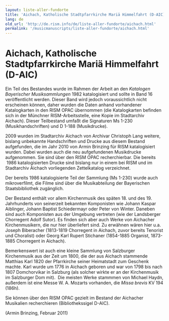 ```yaml
---
layout: liste-aller-fundorte
title: 'Aichach, Katholische Stadtpfarrkirche Mariä Himmelfahrt (D-AIC)'
lang: de
old_url: 'http://de.rism.info/de/liste-aller-fundorte/aichach.html'
permalink: '/musicmanuscripts/liste-aller-fundorte/aichach.html'
---
```



# Aichach, Katholische Stadtpfarrkirche Mariä Himmelfahrt (D-AIC)


Ein Teil des Bestandes wurde im Rahmen der Arbeit an den _Katalogen Bayerischer Musiksammlungen_ 1982 katalogisiert und sollte in Band 16 veröffentlicht werden. Dieser Band wird jedoch voraussichtlich nicht erscheinen können, daher wurden die Daten anhand vorhandener Katalogkarten in den RISM OPAC übernommen (die Katalogkarten befinden sich in der Münchner RISM-Arbeitsstelle, eine Kopie im Stadtarchiv Aichach). Dieser Teilbestand umfaßt die Signaturen Ms 1-230 (Musikhandschriften) und D 1-188 (Musikdrucke).

2009 wurden im Stadtarchiv Aichach von Archivar Christoph Lang weitere, bislang unbekannte Handschriften und Drucke aus diesem Bestand aufgefunden, die im Jahr 2010 von Armin Brinzing für RISM katalogisiert wurden. Dabei wurden auch die neu aufgefundenen Musikdrucke aufgenommen. Sie sind über den RISM OPAC recherchierbar. Die bereits &nbsp;1986 katalogisierten Drucke sind bislang nur in einem bei RISM und im Stadtarchiv Aichach vorliegenden Zettelkatalog verzeichnet.

Der bereits 1986 katalogisierte Teil der Sammlung (Ms 1-230) wurde auch mikroverfilmt, die Filme sind über die Musikabteilung der Bayerischen Staatsbibliothek zugänglich.

Der Bestand enthält vor allem Kirchenmusik des späten 18. und des 19. Jahrhunderts von seinerzeit bekannten Komponisten wie Johann Kaspar Aiblinger, Johann Baptist&nbsp;Schiedermayr oder Peter von Winter. Daneben sind auch Komponisten aus der Umgebung vertreten (wie der Landsberger Chorregent Adolf Sutor). Es finden sich aber auch Werke von Aichacher Kirchenmusikern, die nur hier überliefert sind. Zu erwähnen wären hier u.a. Joseph Biberacher (1813-1819 Chorregent in Aichach, zuvor bereits Tenorist und Choralist) oder Georg Karl Rupert Stichaner (1854-1885 Organist, 1873-1885 Chorregent in Aichach).

Bemerkenswert ist auch eine kleine Sammlung von Salzburger Kirchenmusik aus der Zeit um 1800, die der aus Aichach stammende Matthias Karl 1820 der Pfarrkirche seiner Heimatstadt zum Geschenk machte. Karl wurde um 1776 in Aichach geboren und war von 1798 bis nach 1807 Domchorvikar in Salzburg (als solcher wirkte er an der Kirchenmusik im Salzburger Dom mit).&nbsp; Die meisten Werke stammmen von Michael Haydn, außerdem ist eine Messe W. A. Mozarts vorhanden, die _Missa brevis_ KV 194 (186h).

Sie können über den RISM OPAC gezielt im Bestand der Aichacher Musikalien recherchieren (Bibliothekssigel D-AIC).

(Armin Brinzing, Februar 2011)

